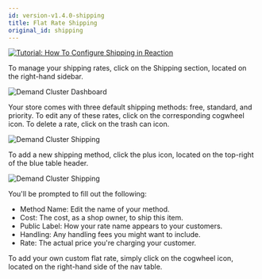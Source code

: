 ```yaml
---
id: version-v1.4.0-shipping
title: Flat Rate Shipping
original_id: shipping
---
```

    
[![Tutorial: How To Configure Shipping in Reaction](/assets/guide-shipping-video-screenshot.png)](https://www.youtube.com/watch?v=fiR_kV1GBdg)

To manage your shipping rates, click on the Shipping section, located on the right-hand sidebar.

![](/assets/admin-dashboard-panel.png "Demand Cluster Dashboard")

Your store comes with three default shipping methods: free, standard, and priority. To edit any of these rates, click on the corresponding cogwheel icon. To delete a rate, click on the trash can icon.

![](/assets/admin-dashboard-shipping.png "Demand Cluster Shipping")

To add a new shipping method, click the plus icon, located on the top-right of the blue table header.

![](/assets/admin-dashboard-shipping-2.png "Demand Cluster Shipping")

You'll be prompted to fill out the following:

- Method Name: Edit the name of your method.
- Cost: The cost, as a shop owner, to ship this item.
- Public Label: How your rate name appears to your customers.
- Handling: Any handling fees you might want to include.
- Rate: The actual price you're charging your customer.

To add your own custom flat rate, simply click on the cogwheel icon, located on the right-hand side of the nav table.
